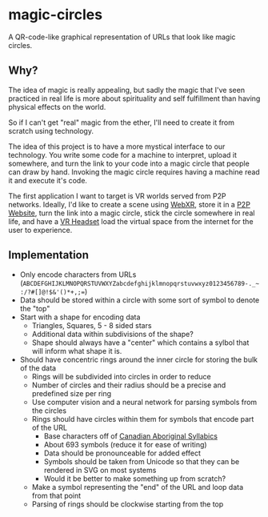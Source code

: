 # magic-circles
A QR-code-like graphical representation of URLs that look like magic circles.

## Why?

The idea of magic is really appealing, but sadly the magic that I've seen practiced in real life is more about spirituality and self fulfillment than having physical effects on the world.

So if I can't get "real" magic from the ether, I'll need to create it from scratch using technology.

The idea of this project is to have a more mystical interface to our technology. You write some code for a machine to interpret, upload it somewhere, and turn the link to your code into a magic circle that people can draw by hand. Invoking the magic circle requires having a machine read it and execute it's code.

The first application I want to target is VR worlds served from P2P networks. Ideally, I'd like to create a scene using [WebXR](https://aframe.io/), store it in a [P2P Website](https://docs.datproject.org/docs/intro), turn the link into a magic circle, stick the circle somewhere in real life, and have a [VR Headset](https://www.atmos.world/) load the virtual space from the internet for the user to experience.

## Implementation

- Only encode characters from URLs (`ABCDEFGHIJKLMNOPQRSTUVWXYZabcdefghijklmnopqrstuvwxyz0123456789-._~:/?#[]@!$&'()*+,;=`)
- Data should be stored within a circle with some sort of symbol to denote the "top"
- Start with a shape for encoding data
  - Triangles, Squares, 5 - 8 sided stars
  - Additional data within subdivisions of the shape?
  - Shape should always have a "center" which contains a sylbol that will inform what shape it is.
- Should have concentric rings around the inner circle for storing the bulk of the data
  - Rings will be subdivided into circles in order to reduce
  - Number of circles and their radius should be a precise and predefined size per ring
  - Use computer vision and a neural network for parsing symbols from the circles
  - Rings should have circles within them for symbols that encode part of the URL
    - Base characters off of [Canadian Aboriginal Syllabics](https://en.wikipedia.org/wiki/Canadian_Aboriginal_syllabics)
    - About 693 symbols (reduce it for ease of writing)
    - Data should be pronounceable for added effect
    - Symbols should be taken from Unicode so that they can be rendered in SVG on most systems
    - Would it be better to make something up from scratch?
  - Make a symbol representing the "end" of the URL and loop data from that point
  - Parsing of rings should be clockwise starting from the top
